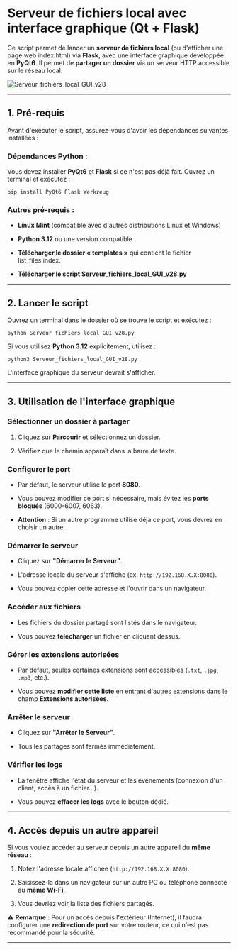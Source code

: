 **Serveur de fichiers local avec interface graphique (Qt + Flask)**
===================================================================

Ce script permet de lancer un **serveur de fichiers local** (ou d'afficher une page web index.html) via **Flask**, avec une interface graphique développée en **PyQt6**. Il permet de **partager un dossier** via un serveur HTTP accessible sur le réseau local.

![Serveur_fichiers_local_GUI_v28](https://github.com/user-attachments/assets/2836f360-cbe5-4528-b280-a20a2bbf9765)


* * * * *

**1\. Pré-requis**
------------------

Avant d'exécuter le script, assurez-vous d'avoir les dépendances suivantes installées :

### **Dépendances Python :**

Vous devez installer **PyQt6** et **Flask** si ce n'est pas déjà fait. Ouvrez un terminal et exécutez :

```
pip install PyQt6 Flask Werkzeug
```

### **Autres pré-requis :**

-   **Linux Mint** (compatible avec d'autres distributions Linux et Windows)

-   **Python 3.12** ou une version compatible

-   **Télécharger le dossier « templates »** qui contient le fichier list_files.index.

-   **Télécharger le script Serveur_fichiers_local_GUI_v28.py**

* * * * *

**2\. Lancer le script**
------------------------

Ouvrez un terminal dans le dossier où se trouve le script et exécutez :

```
python Serveur_fichiers_local_GUI_v28.py
```

Si vous utilisez **Python 3.12** explicitement, utilisez :

```
python3 Serveur_fichiers_local_GUI_v28.py
```

L'interface graphique du serveur devrait s'afficher.

* * * * *

**3\. Utilisation de l'interface graphique**
--------------------------------------------

### **Sélectionner un dossier à partager**

1.  Cliquez sur **Parcourir** et sélectionnez un dossier.

2.  Vérifiez que le chemin apparaît dans la barre de texte.

### **Configurer le port**

-   Par défaut, le serveur utilise le port **8080**.

-   Vous pouvez modifier ce port si nécessaire, mais évitez les **ports bloqués** (6000-6007, 6063).

-   **Attention** : Si un autre programme utilise déjà ce port, vous devrez en choisir un autre.

### **Démarrer le serveur**

-   Cliquez sur **"Démarrer le Serveur"**.

-   L'adresse locale du serveur s'affiche (ex. `http://192.168.X.X:8080`).

-   Vous pouvez copier cette adresse et l'ouvrir dans un navigateur.

### **Accéder aux fichiers**

-   Les fichiers du dossier partagé sont listés dans le navigateur.

-   Vous pouvez **télécharger** un fichier en cliquant dessus.

### **Gérer les extensions autorisées**

-   Par défaut, seules certaines extensions sont accessibles (`.txt`, `.jpg`, `.mp3`, etc.).

-   Vous pouvez **modifier cette liste** en entrant d'autres extensions dans le champ **Extensions autorisées**.

### **Arrêter le serveur**

-   Cliquez sur **"Arrêter le Serveur"**.

-   Tous les partages sont fermés immédiatement.

### **Vérifier les logs**

-   La fenêtre affiche l'état du serveur et les événements (connexion d'un client, accès à un fichier...).

-   Vous pouvez **effacer les logs** avec le bouton dédié.

* * * * *

**4\. Accès depuis un autre appareil**
--------------------------------------

Si vous voulez accéder au serveur depuis un autre appareil du **même réseau** :

1.  Notez l'adresse locale affichée (`http://192.168.X.X:8080`).

2.  Saisissez-la dans un navigateur sur un autre PC ou téléphone connecté au **même Wi-Fi**.

3.  Vous devriez voir la liste des fichiers partagés.

**⚠ Remarque :** Pour un accès depuis l'extérieur (Internet), il faudra configurer une **redirection de port** sur votre routeur, ce qui n'est pas recommandé pour la sécurité.

* * * * *


